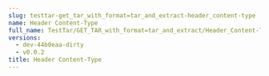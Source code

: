 ```yaml
---
slug: testtar-get_tar_with_format=tar_and_extract-header_content-type
name: Header Content-Type
full_name: TestTar/GET_TAR_with_format=tar_and_extract/Header_Content-Type
versions:
  - dev-44b0eaa-dirty
  - v0.0.2
title: Header Content-Type
---
```


